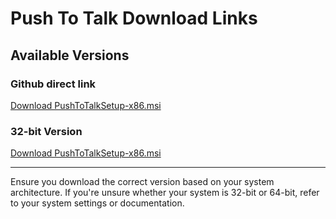# Push To Talk Download Links

## Available Versions

### Github direct link
[Download PushToTalkSetup-x86.msi](https://github.com/tetteykn/PushToTalk/raw/refs/heads/main/x86/1.0.3/PushToTalkSetup-x86.msi)

### 32-bit Version
[Download PushToTalkSetup-x86.msi](https://tetteyknstorage.blob.core.windows.net/pushtotalk/x86/1.0.2/PushToTalkSetup-x86.msi)

---

Ensure you download the correct version based on your system architecture. If you're unsure whether your system is 32-bit or 64-bit, refer to your system settings or documentation.
